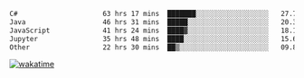 <!--START_SECTION:waka-->

```txt
C#                     63 hrs 17 mins  ███████░░░░░░░░░░░░░░░░░░   27.72 %
Java                   46 hrs 31 mins  █████░░░░░░░░░░░░░░░░░░░░   20.38 %
JavaScript             41 hrs 24 mins  ████▓░░░░░░░░░░░░░░░░░░░░   18.14 %
Jupyter                35 hrs 48 mins  ████░░░░░░░░░░░░░░░░░░░░░   15.69 %
Other                  22 hrs 30 mins  ██▒░░░░░░░░░░░░░░░░░░░░░░   09.86 %
```

<!--END_SECTION:waka-->
[![wakatime](https://wakatime.com/badge/user/6c2f442e-41b4-42e3-bc06-d5d8203ad1da.svg)](https://wakatime.com/@6c2f442e-41b4-42e3-bc06-d5d8203ad1da)

